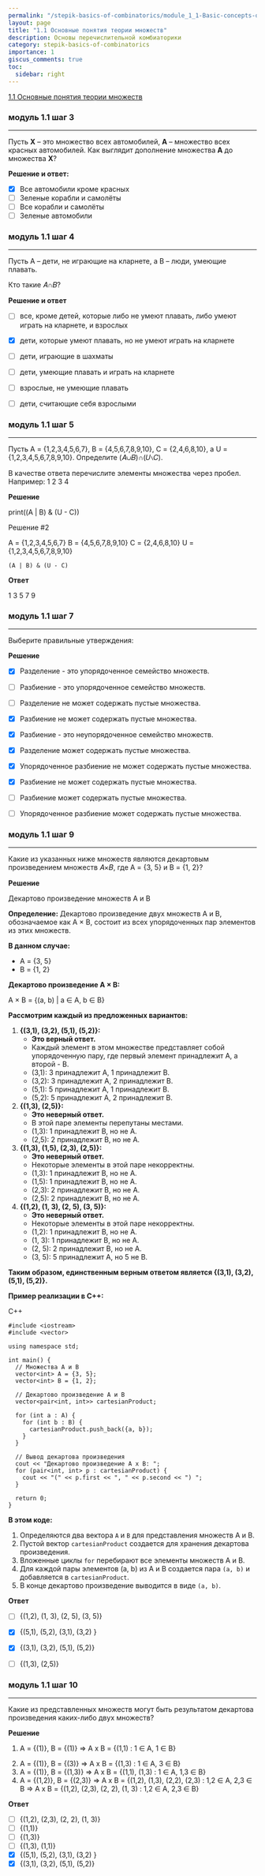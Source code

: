 ```yaml
---
permalink: "/stepik-basics-of-combinatorics/module_1_1-Basic-concepts-of-set-theory"
layout: page
title: "1.1 Основные понятия теории множеств"
description: Основы перечислительной комбиаторики
category: stepik-basics-of-combinatorics
importance: 1
giscus_comments: true
toc:
  sidebar: right
---
```


[1.1 Основные понятия теории множеств](https://stepik.org/lesson/4011/step/1?unit=3945)

### модуль 1.1 шаг 3

---

Пусть **X** – это множество всех автомобилей, **A** – множество всех красных автомобилей. Как выглядит дополнение множества **A** до множества **X**?

**Решение и ответ:**

- [X] Все автомобили кроме красных
- [ ] Зеленые корабли и самолёты
- [ ] Все корабли и самолёты
- [ ] Зеленые автомобили

### модуль 1.1 шаг 4

---

Пусть A – дети, не играющие на кларнете, а B – люди, умеющие плавать.

Кто такие 𝐴∩𝐵?

**Решение и ответ**

- [ ] все, кроме детей, которые либо не умеют плавать, либо умеют играть на кларнете, и взрослых
- [X] дети, которые умеют плавать, но не умеют играть на кларнете
- [ ] дети, играющие в шахматы
- [ ] дети, умеющие плавать и играть на кларнете
- [ ] взрослые, не умеющие плавать
- [ ] дети, считающие себя взрослыми


### модуль 1.1 шаг 5

---

Пусть А = {1,2,3,4,5,6,7}, В = {4,5,6,7,8,9,10}, С = {2,4,6,8,10}, а U = {1,2,3,4,5,6,7,8,9,10}. Определите (𝐴∪𝐵)∩(𝑈∖𝐶).

В качестве ответа перечислите элементы множества через пробел. Например:
1 2 3 4


**Решение**

print((A | B) & (U - C))


Решение #2

A = {1,2,3,4,5,6,7}
B = {4,5,6,7,8,9,10}
C = {2,4,6,8,10}
U = {1,2,3,4,5,6,7,8,9,10}

`(A | B) & (U - C)`

**Ответ**

1 3 5 7 9


### модуль 1.1 шаг 7

---

Выберите правильные утверждения:

**Решение**

- [X] Разделение - это упорядоченное семейство множеств.
- [ ] Разбиение - это упорядоченное семейство множеств.
- [ ] Разделение не может содержать пустые множества.
- [X] Разбиение не может содержать пустые множества.
- [X] Разбиение - это неупорядоченное семейство множеств.
- [X] Разделение может содержать пустые множества.
- [X] Упорядоченное разбиение не может содержать пустые множества.
- [X] Разбиение не может содержать пустые множества.
- [ ] Разбиение может содержать пустые множества.
- [ ] Упорядоченное разбиение может содержать пустые множества.


### модуль 1.1 шаг 9

---

Какие из указанных ниже множеств являются декартовым произведением множеств 𝐴×𝐵, где A = {3, 5} и B = {1, 2}?

**Решение**

Декартово произведение множеств A и B

**Определение:** Декартово произведение двух множеств A и B, обозначаемое как A × B, состоит из всех упорядоченных пар элементов из этих множеств.

**В данном случае:**

* A = {3, 5}
* B = {1, 2}

**Декартово произведение A × B:**

A × B = {(a, b) | a ∈ A, b ∈ B}

**Рассмотрим каждый из предложенных вариантов:**

1. **{(3,1), (3,2), (5,1), (5,2)}:**
    * **Это верный ответ.**
    * Каждый элемент в этом множестве представляет собой упорядоченную пару, где первый элемент принадлежит A, а второй - B.
    * (3,1): 3 принадлежит A, 1 принадлежит B.
    * (3,2): 3 принадлежит A, 2 принадлежит B.
    * (5,1): 5 принадлежит A, 1 принадлежит B.
    * (5,2): 5 принадлежит A, 2 принадлежит B.
2. **{(1,3), (2,5)}:**
    * **Это неверный ответ.**
    * В этой паре элементы перепутаны местами.
    * (1,3): 1 принадлежит B, но не A.
    * (2,5): 2 принадлежит B, но не A.
3. **{(1,3), (1,5), (2,3), (2,5)}:**
    * **Это неверный ответ.**
    * Некоторые элементы в этой паре некорректны.
    * (1,3): 1 принадлежит B, но не A.
    * (1,5): 1 принадлежит B, но не A.
    * (2,3): 2 принадлежит B, но не A.
    * (2,5): 2 принадлежит B, но не A.
4. **{(1,2), (1, 3), (2, 5), (3, 5)}:**
    * **Это неверный ответ.**
    * Некоторые элементы в этой паре некорректны.
    * (1,2): 1 принадлежит B, но не A.
    * (1, 3): 1 принадлежит B, но не A.
    * (2, 5): 2 принадлежит B, но не A.
    * (3, 5): 5 принадлежит A, но 5 не B.

**Таким образом, единственным верным ответом является {(3,1), (3,2), (5,1), (5,2)}.**

**Пример реализации в C++:**

C++

```
#include <iostream>
#include <vector>

using namespace std;

int main() {
  // Множества A и B
  vector<int> A = {3, 5};
  vector<int> B = {1, 2};

  // Декартово произведение A и B
  vector<pair<int, int>> cartesianProduct;

  for (int a : A) {
    for (int b : B) {
      cartesianProduct.push_back({a, b});
    }
  }

  // Вывод декартова произведения
  cout << "Декартово произведение A x B: ";
  for (pair<int, int> p : cartesianProduct) {
    cout << "(" << p.first << ", " << p.second << ") ";
  }

  return 0;
}
```

**В этом коде:**

1. Определяются два вектора `A` и `B` для представления множеств A и B.
2. Пустой вектор `cartesianProduct` создается для хранения декартова произведения.
3. Вложенные циклы `for` перебирают все элементы множеств A и B.
4. Для каждой пары элементов (a, b) из A и B создается пара `(a, b)` и добавляется в `cartesianProduct`.
5. В конце декартово произведение выводится в виде `(a, b)`.

**Ответ**

- [ ] {(1,2), (1, 3), (2, 5), (3, 5)}
- [X] {(5,1), (5,2), (3,1), (3,2) }
- [X] {(3,1), (3,2), (5,1), (5,2)}
- [ ] {(1,3), (2,5)}


### модуль 1.1 шаг 10

---

Какие из представленных множеств могут быть результатом декартова произведения каких-либо двух множеств?

**Решение**

1. A = {(1)}, B = {(1)} => A x B = {(1,1) : 1 ∈ A, 1 ∈ B}

2) A = {(1)}, B = {(3)} => A x B = {(1,3) : 1 ∈ A, 3 ∈ B}
3) A = {(1)}, B = {(1,3)} => A x B = {(1,1), (1,3) : 1 ∈ A, 1,3 ∈ B}
4) A = {(1,2)}, B = {(2,3)} => A x B = {(1,2), (1,3), (2,2), (2,3) : 1,2 ∈ A, 2,3 ∈ B => A x B = {(1,2), (2,3), (2, 2), (1, 3) : 1,2 ∈ A, 2,3 ∈ B}

**Ответ**

- [ ] {(1,2), (2,3), (2, 2), (1, 3)}
- [ ] {(1,1)}
- [ ] {(1,3)}
- [ ] {(1,3), (1,1)}
- [X] {(5,1), (5,2), (3,1), (3,2) }
- [X] {(3,1), (3,2), (5,1), (5,2)}
